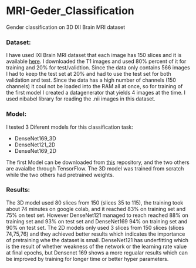 # MRI-Geder_Classification
Gender classification on 3D IXI Brain MRI dataset 

### Dataset:

I have used IXI Brain MRI dataset that each image has 150 slices and it is available [here](https://brain-development.org/ixi-dataset/). I downloaded the T1 images and used 80% percent of it for training and 20% for test/validtion. Since the data only contains 566 images I had to keep the test set at 20% and had to use the test set for both validation and test. Since the data has a high number of channels (150 channels) it coul not be loaded into the RAM all at once, so for training of the first model I created a datagenerator that yields 4 images at the time. I used nibabel library for reading the .nii images in this dataset. 


### Model:

I tested 3 Diferent models for this classification task:

* DenseNet169_3D
* DenseNet121_2D
* DenseNet169_2D

The first Model can be downloaded from [this](https://github.com/GalDude33/DenseNetFCN-3D) repository, and the two others are avaialbe through TensorFlow. The 3D model was trained from scratch while the two others had pretrained weights.

### Results:

The 3D model used 80 slices from 150 (slices 35 to 115), the training took about 74 minutes on google colab, and it reached 83% on training set and 75% on test set. However DenseNet121 managed to reach reached 88% on training set and 93% on test set and DenseNet169 94% on training set and 90% on test set. The 2D models only used 3 slices from 150 slices (slices 74,75,76) and they achieved better results which indicates the importance of pretraining whe the dataset is small. DenseNet121 has underfitting which is the result of whether weakness of the network or the learning rate value at final epochs, but Densenet 169 shows a more regualar results which can be improved by training for longer time or better hyper parameters.
